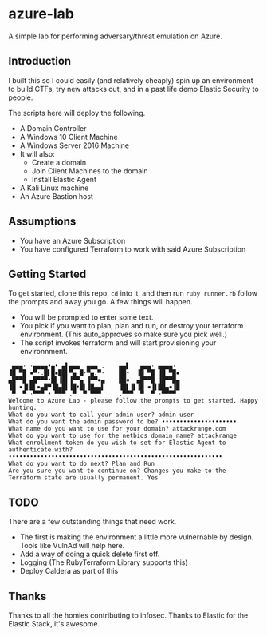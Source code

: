 # azure-lab
A simple lab for performing adversary/threat emulation on Azure. 


## Introduction
I built this so I could easily (and relatively cheaply) spin up an environment to build CTFs, try new attacks out, and in a past life demo Elastic Security to people. 

The scripts here will deploy the following. 

- A Domain Controller
- A Windows 10 Client Machine
- A Windows Server 2016 Machine
- It will also:
  - Create a domain 
  - Join Client Machines to the domain
  - Install Elastic Agent 
- A Kali Linux machine
- An Azure Bastion host 

## Assumptions
- You have an Azure Subscription
- You have configured Terraform to work with said Azure Subscription


## Getting Started 
To get started, clone this repo. `cd` into it, and then run `ruby runner.rb` follow the prompts and away you go. A few things will happen. 
- You will be prompted to enter some text. 
- You pick if you want to plan, plan and run, or destroy your terraform environment. (This auto_approves so make sure you pick well.) 
- The script invokes terraform and will start provisioning your environnment. 

```
 ▄▄▄· ·▄▄▄▄•▄• ▄▌▄▄▄  ▄▄▄ .    ▄▄▌   ▄▄▄· ▄▄▄▄·
▐█ ▀█ ▪▀·.█▌█▪██▌▀▄ █·▀▄.▀·    ██•  ▐█ ▀█ ▐█ ▀█▪
▄█▀▀█ ▄█▀▀▀•█▌▐█▌▐▀▀▄ ▐▀▀▪▄    ██▪  ▄█▀▀█ ▐█▀▀█▄
▐█ ▪▐▌█▌▪▄█▀▐█▄█▌▐█•█▌▐█▄▄▌    ▐█▌▐▌▐█ ▪▐▌██▄▪▐█
 ▀  ▀ ·▀▀▀ • ▀▀▀ .▀  ▀ ▀▀▀     .▀▀▀  ▀  ▀ ·▀▀▀▀
Welcome to Azure Lab - please follow the prompts to get started. Happy hunting.
What do you want to call your admin user? admin-user
What do you want the admin password to be? •••••••••••••••••••••
What name do you want to use for your domain? attackrange.com
What do you want to use for the netbios domain name? attackrange
What enrollment token do you wish to set for Elastic Agent to authenticate with? ••••••••••••••••••••••••••••••••••••••••••••••••••••••••••••
What do you want to do next? Plan and Run
Are you sure you want to continue on? Changes you make to the Terraform state are usually permanent. Yes
```

## TODO

There are a few outstanding things that need work. 

- The first is making the environment a little more vulnernable by design. Tools like VulnAd will help here. 
- Add a way of doing a quick delete first off.
- Logging (The RubyTerraform Library supports this)  
- Deploy Caldera as part of this  

## Thanks 
Thanks to all the homies contributing to infosec. 
Thanks to Elastic for the Elastic Stack, it's awesome. 


